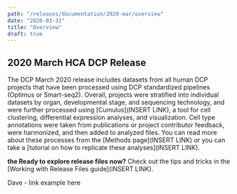 ```yaml
---
path: "/releases/documentation/2020-mar/overview"
date: "2020-03-31"
title: "Overview"
draft: true
---
```


## 2020 March HCA DCP Release 

The DCP March 2020 release includes datasets from all human DCP projects that have been processed using DCP standardized pipelines (Optimus or Smart-seq2). Overall, projects were stratified into individual datasets by organ, developmental stage, and sequencing technology, and were further processed using [Cumulus](INSERT LINK), a tool for cell clustering, differential expression analyses, and visualization. Cell type annotations were taken from publications or project contributor feedback, were harmonized, and then added to analyzed files. You can read more about these processes from the [Methods page](INSERT LINK) or you can take a [tutorial on how to replicate these analyses](INSERT LINK).

**the Ready to explore release files now?** Check out the tips and tricks in the  [Working with Release Files guide](INSERT LINK). 

<link-to-browser relativelink="/releases/2020-mar">Dave - link example here</link-to-browser>
